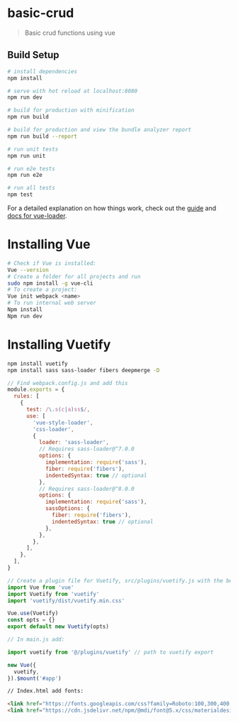 # basic-crud

> Basic crud functions using vue

## Build Setup

``` bash
# install dependencies
npm install

# serve with hot reload at localhost:8080
npm run dev

# build for production with minification
npm run build

# build for production and view the bundle analyzer report
npm run build --report

# run unit tests
npm run unit

# run e2e tests
npm run e2e

# run all tests
npm test
```

For a detailed explanation on how things work, check out the [guide](http://vuejs-templates.github.io/webpack/) and [docs for vue-loader](http://vuejs.github.io/vue-loader).


# Installing Vue
``` bash
# Check if Vue is installed:
Vue --version
# Create a folder for all projects and run
sudo npm install -g vue-cli
# To create a project:
Vue init webpack <name>
# To run internal web server
Npm install
Npm run dev
```
# Installing Vuetify
``` bash
npm install vuetify
npm install sass sass-loader fibers deepmerge -D
```
``` javascript
// Find webpack.config.js and add this
module.exports = {
  rules: [
    {
      test: /\.s(c|a)ss$/,
      use: [
        'vue-style-loader',
        'css-loader',
        {
          loader: 'sass-loader',
          // Requires sass-loader@^7.0.0
          options: {
            implementation: require('sass'),
            fiber: require('fibers'),
            indentedSyntax: true // optional
          },
          // Requires sass-loader@^8.0.0
          options: {
            implementation: require('sass'),
            sassOptions: {
              fiber: require('fibers'),
              indentedSyntax: true // optional
            },
          },
        },
      ],
    },
  ],
}
```
``` javascript
// Create a plugin file for Vuetify, src/plugins/vuetify.js with the below content:
import Vue from 'vue'
import Vuetify from 'vuetify'
import 'vuetify/dist/vuetify.min.css'

Vue.use(Vuetify)
const opts = {}
export default new Vuetify(opts)
```

``` javascript
// In main.js add:

import vuetify from '@/plugins/vuetify' // path to vuetify export

new Vue({
  vuetify,
}).$mount('#app')
```

``` html
// Index.html add fonts:

<link href="https://fonts.googleapis.com/css?family=Roboto:100,300,400,500,700,900" rel="stylesheet">
<link href="https://cdn.jsdelivr.net/npm/@mdi/font@5.x/css/materialdesignicons.min.css" rel="stylesheet">
```
